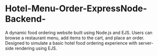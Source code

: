 # Hotel-Menu-Order-ExpressNode-Backend-
A dynamic food ordering website built using Node.js and EJS. Users can browse a restaurant menu, add items to the cart, and place an order. Designed to simulate a basic hotel food ordering experience with server-side rendering using EJS.
